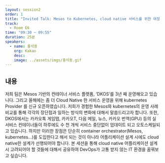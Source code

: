 ```yaml
---
layout: session2
order: 1
title: "Invited Talk: Mesos to Kubernetes, cloud native 서비스를 위한 여정"
track:
  - Room E6
time: "09:30 ~ 09:55"
duration: 25분
speakers:
  - name: 홍석용
    org: Kakao
    desc: 
    image: ../assets/imgs/홍석용.gif
---
```


## 내용 

 저희 팀은 Mesos 기반의 컨테이너 서비스 플랫폼, ‘DKOS’를 3년 째 운영해오고 있습니다. 그리고 올해에는 좀 더 Cloud Native 한 서비스 운영을 위해 kubernetes Provider 를 신규 오픈하였습니다. 저희가 경험한 Mesos와 kubernetes의 운영 사례 비교를 통해 각각의 장단점과 일하는 방식의 변화에 대해서 말씀드리고자 합니다.
 또한, DKOS에서는 카카오톡 게임탭, 카카오T, 다음 메일, 뉴스, 카카오 번역(GPU) 등의 실 서비스 컨테이너들이 하루에도 수 천 개씩 서비스 중단없이 업데이트 되고 오토스케일되고 있습니다. 하지만 이러한 장점은 단순히 container orchestrator(Mesos, kubernetes…)를 도입한다고 해서 되는 것이 아니라 어플리케이션 설계 시에도 cloud native한 설계가 선행되어야 합니다. 본 세션을 통해 cloud native 어플리케이션 설계시 고려되어야 할 것들에 대해서 공유하여 DevOps가 고통 받지 않는 IT 환경을 꿈꿔보고 싶습니다.
